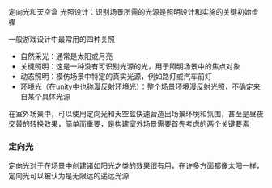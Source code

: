 定向光和天空盒
光照设计：识别场景所需的光源是照明设计和实施的关键初始步骤

一般游戏设计中最常用的四种关照
- 自然采光：通常是太阳或月亮
- 关键照明：这是一种没有可识别光源的光，用于照明场景中的焦点对象
- 动态照明：模仿场景中特定的真实光源，例如路灯或汽车前灯
- 环境光（在unity中也称漫反射环境光）：整个场景环境漫反射光照，不确定来自某个具体光源


在室外场景中，可以使用定向光和天空盒快速营造出场景环境和氛围，甚至是昼夜交替的转换效果，简单而重要，是构建室外场景需要首先考虑的两个关键要素

### 定向光 
定向光对于在场景中创建诸如阳光之类的效果很有用，在许多方面都像太阳一样，定向光可以被认为是无限远的遥远光源
